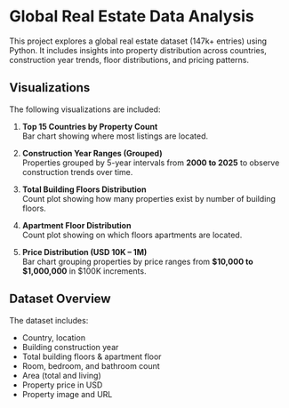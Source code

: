 # Global Real Estate Data Analysis

This project explores a global real estate dataset (147k+ entries) using Python. It includes insights into property distribution across countries, construction year trends, floor distributions, and pricing patterns.

## Visualizations

The following visualizations are included:

1. **Top 15 Countries by Property Count**  
   Bar chart showing where most listings are located.

2. **Construction Year Ranges (Grouped)**  
   Properties grouped by 5-year intervals from **2000 to 2025** to observe construction trends over time.

3. **Total Building Floors Distribution**  
   Count plot showing how many properties exist by number of building floors.

4. **Apartment Floor Distribution**  
   Count plot showing on which floors apartments are located.

5. **Price Distribution (USD 10K – 1M)**  
   Bar chart grouping properties by price ranges from **$10,000 to $1,000,000** in $100K increments.

## Dataset Overview

The dataset includes:
- Country, location
- Building construction year
- Total building floors & apartment floor
- Room, bedroom, and bathroom count
- Area (total and living)
- Property price in USD
- Property image and URL


